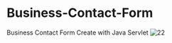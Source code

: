 # Business-Contact-Form
Business Contact Form Create  with Java Servlet
![22](https://user-images.githubusercontent.com/87580847/197219923-c84a3c03-c194-4b4b-92cd-418f90612173.png)
